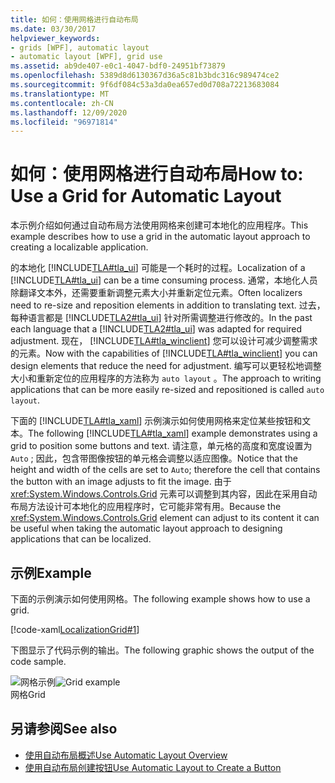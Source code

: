 ```yaml
---
title: 如何：使用网格进行自动布局
ms.date: 03/30/2017
helpviewer_keywords:
- grids [WPF], automatic layout
- automatic layout [WPF], grid use
ms.assetid: ab9de407-e0c1-4047-bdf0-24951bf73879
ms.openlocfilehash: 5389d8d6130367d36a5c81b3bdc316c989474ce2
ms.sourcegitcommit: 9f6df084c53a3da0ea657ed0d708a72213683084
ms.translationtype: MT
ms.contentlocale: zh-CN
ms.lasthandoff: 12/09/2020
ms.locfileid: "96971814"
---
```

# <a name="how-to-use-a-grid-for-automatic-layout"></a><span data-ttu-id="a3ac7-102">如何：使用网格进行自动布局</span><span class="sxs-lookup"><span data-stu-id="a3ac7-102">How to: Use a Grid for Automatic Layout</span></span>
<span data-ttu-id="a3ac7-103">本示例介绍如何通过自动布局方法使用网格来创建可本地化的应用程序。</span><span class="sxs-lookup"><span data-stu-id="a3ac7-103">This example describes how to use a grid in the automatic layout approach to creating a localizable application.</span></span>  
  
 <span data-ttu-id="a3ac7-104">的本地化 [!INCLUDE[TLA#tla_ui](../../../includes/tlasharptla-ui-md.md)] 可能是一个耗时的过程。</span><span class="sxs-lookup"><span data-stu-id="a3ac7-104">Localization of a [!INCLUDE[TLA#tla_ui](../../../includes/tlasharptla-ui-md.md)] can be a time consuming process.</span></span> <span data-ttu-id="a3ac7-105">通常，本地化人员除翻译文本外，还需要重新调整元素大小并重新定位元素。</span><span class="sxs-lookup"><span data-stu-id="a3ac7-105">Often localizers need to re-size and reposition elements in addition to translating text.</span></span> <span data-ttu-id="a3ac7-106">过去，每种语言都是 [!INCLUDE[TLA2#tla_ui](../../../includes/tla2sharptla-ui-md.md)] 针对所需调整进行修改的。</span><span class="sxs-lookup"><span data-stu-id="a3ac7-106">In the past each language that a [!INCLUDE[TLA2#tla_ui](../../../includes/tla2sharptla-ui-md.md)] was adapted for required adjustment.</span></span> <span data-ttu-id="a3ac7-107">现在， [!INCLUDE[TLA#tla_winclient](../../../includes/tlasharptla-winclient-md.md)] 您可以设计可减少调整需求的元素。</span><span class="sxs-lookup"><span data-stu-id="a3ac7-107">Now with the capabilities of [!INCLUDE[TLA#tla_winclient](../../../includes/tlasharptla-winclient-md.md)] you can design elements that reduce the need for adjustment.</span></span> <span data-ttu-id="a3ac7-108">编写可以更轻松地调整大小和重新定位的应用程序的方法称为 `auto layout` 。</span><span class="sxs-lookup"><span data-stu-id="a3ac7-108">The approach to writing applications that can be more easily re-sized and repositioned is called `auto layout`.</span></span>  
  
 <span data-ttu-id="a3ac7-109">下面的 [!INCLUDE[TLA#tla_xaml](../../../includes/tlasharptla-xaml-md.md)] 示例演示如何使用网格来定位某些按钮和文本。</span><span class="sxs-lookup"><span data-stu-id="a3ac7-109">The following [!INCLUDE[TLA#tla_xaml](../../../includes/tlasharptla-xaml-md.md)] example demonstrates using a grid to position some buttons and text.</span></span> <span data-ttu-id="a3ac7-110">请注意，单元格的高度和宽度设置为 `Auto` ; 因此，包含带图像按钮的单元格会调整以适应图像。</span><span class="sxs-lookup"><span data-stu-id="a3ac7-110">Notice that the height and width of the cells are set to `Auto`; therefore the cell that contains the button with an image adjusts to fit the image.</span></span> <span data-ttu-id="a3ac7-111">由于 <xref:System.Windows.Controls.Grid> 元素可以调整到其内容，因此在采用自动布局方法设计可本地化的应用程序时，它可能非常有用。</span><span class="sxs-lookup"><span data-stu-id="a3ac7-111">Because the <xref:System.Windows.Controls.Grid> element can adjust to its content it can be useful when taking the automatic layout approach to designing applications that can be localized.</span></span>  
  
## <a name="example"></a><span data-ttu-id="a3ac7-112">示例</span><span class="sxs-lookup"><span data-stu-id="a3ac7-112">Example</span></span>  
 <span data-ttu-id="a3ac7-113">下面的示例演示如何使用网格。</span><span class="sxs-lookup"><span data-stu-id="a3ac7-113">The following example shows how to use a grid.</span></span>  
  
 [!code-xaml[LocalizationGrid#1](~/samples/snippets/csharp/VS_Snippets_Wpf/LocalizationGrid/CS/Pane1.xaml#1)]  
  
 <span data-ttu-id="a3ac7-114">下图显示了代码示例的输出。</span><span class="sxs-lookup"><span data-stu-id="a3ac7-114">The following graphic shows the output of the code sample.</span></span>  
  
 <span data-ttu-id="a3ac7-115">![网格示例](./media/glob-grid.png "glob_grid")</span><span class="sxs-lookup"><span data-stu-id="a3ac7-115">![Grid example](./media/glob-grid.png "glob_grid")</span></span>  
<span data-ttu-id="a3ac7-116">网格</span><span class="sxs-lookup"><span data-stu-id="a3ac7-116">Grid</span></span>  
  
## <a name="see-also"></a><span data-ttu-id="a3ac7-117">另请参阅</span><span class="sxs-lookup"><span data-stu-id="a3ac7-117">See also</span></span>

- [<span data-ttu-id="a3ac7-118">使用自动布局概述</span><span class="sxs-lookup"><span data-stu-id="a3ac7-118">Use Automatic Layout Overview</span></span>](use-automatic-layout-overview.md)
- [<span data-ttu-id="a3ac7-119">使用自动布局创建按钮</span><span class="sxs-lookup"><span data-stu-id="a3ac7-119">Use Automatic Layout to Create a Button</span></span>](how-to-use-automatic-layout-to-create-a-button.md)
